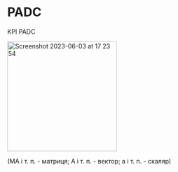 # PADC

KPI PADC

<img width="250" alt="Screenshot 2023-06-03 at 17 23 54" src="https://github.com/KurKing/PADC/assets/38764169/1fd5ba1d-74de-4b84-9565-a446973327a4">
<br>

(МА і т. п. - матриця; А і т. п. - вектор; а і т. п. - скаляр)


